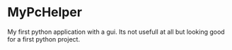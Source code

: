 # MyPcHelper
My first python application with a gui. Its not usefull at all but looking good for a first python project.
